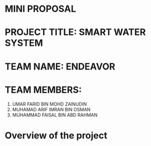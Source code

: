 # MINI PROPOSAL
#
#
#
# PROJECT TITLE: SMART WATER SYSTEM




# TEAM NAME: ENDEAVOR
#
#
# TEAM MEMBERS:
1. UMAR FARID BIN MOHD ZAINUDIN
2. MUHAMAD ARIF IMRAN BIN OSMAN
3. MUHAMMAD FAISAL BIN ABD RAHMAN
#
#
#
#
#
# Overview of the project

